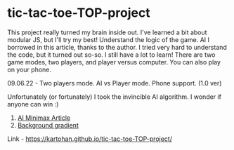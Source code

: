 # tic-tac-toe-TOP-project
This project really turned my brain inside out. I've learned a bit about modular JS, but I'll try my best! Understand the logic of the game. AI I borrowed in this article, thanks to the author. I tried very hard to understand the code, but it turned out so-so. I still have a lot to learn!
There are two game modes, two players, and player versus computer.
You can also play on your phone.
<br>

09.06.22 - Two players mode. AI vs Player mode. Phone support. (1.0 ver)<br>

Unfortunately (or fortunately) I took the invincible AI algorithm. I wonder if anyone can win :)<br>

1. [AI Minimax Article](https://www.freecodecamp.org/news/how-to-make-your-tic-tac-toe-game-unbeatable-by-using-the-minimax-algorithm-9d690bad4b37/)<br>
2. [Background gradient](https://www.gradientmagic.com/collection/standard/gradient/1563407267183)<br>

Link - https://kartohan.github.io/tic-tac-toe-TOP-project/
